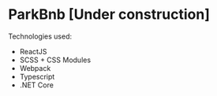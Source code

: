 # ParkBnb [Under construction]
Technologies used:
- ReactJS
- SCSS + CSS Modules
- Webpack
- Typescript
- .NET Core
